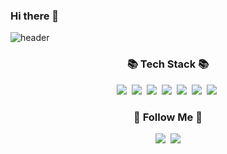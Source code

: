 ### Hi there 👋

![header](https://capsule-render.vercel.app/api?type=waving&color=timeGradient&text=Welcome%20to%20Hyunjin's%20GitHub%20👋&animation=twinkling&fontSize=35&fontAlignY=40&fontAlign=70&height=250)
<h3 align="center">📚 Tech Stack 📚</h3>
<p align="center">
  <img src="https://img.shields.io/badge/Javascript-ffb13b?style=flat-square&logo=javascript&logoColor=white"/></a>&nbsp 
  <img src="https://img.shields.io/badge/React-61DAFB?style=flat-square&logo=React&logoColor=white"/></a>&nbsp 
   <img src="https://img.shields.io/badge/Swift-F05138?style=flat-square&logo=Swift&logoColor=white"/></a>&nbsp 
  <img src="https://img.shields.io/badge/Node.js-339933?style=flat-square&logo=Node.js&logoColor=white"/></a>&nbsp
  <img src="https://img.shields.io/badge/Mysql-E6B91E?style=flat-square&logo=MySql&logoColor=white"/></a>&nbsp 
  <img src="https://img.shields.io/badge/Github-181717?style=flat-square&logo=github&logoColor=white"></a>&nbsp 
  <img src="https://img.shields.io/badge/Python-3766AB?style=flat-square&logo=Python&logoColor=white"/></a>&nbsp 


<h3 align="center">🌈 Follow Me 🌈</h3>
<p align="center">
  <a href="https://www.instagram.com/heurejx_/"><img src="https://img.shields.io/badge/Instagram-E4405F?style=flat-square&logo=Instagram&logoColor=white&link=https://www.instagram.com/hye_inisfree/"/></a>&nbsp
  <a href="mailto:20221406@sungshin.ac.kr"><img src="https://img.shields.io/badge/Gmail-d14836?style=flat-square&logo=Gmail&logoColor=white&link=kimhyein7110@gmail.com"/></a>
</p>

<!-- <h3 align="center">👩‍💻 My Github Stats 👩‍💻</h3>
<div align="center">

[![Anurag's GitHub stats](https://github-readme-stats.vercel.app/api?username=hyeinisfree&hide_title=true&show_icons=true&include_all_commits=true&disable_animations=true&theme=vue)](https://github.com/anuraghazra/github-readme-stats)
</div> -->

<!--
**guswlsl/guswlsl** is a ✨ _special_ ✨ repository because its `README.md` (this file) appears on your GitHub profile.

Here are some ideas to get you started:

- 🔭 I’m currently working on ...
- 🌱 I’m currently learning ...
- 👯 I’m looking to collaborate on ...
- 🤔 I’m looking for help with ...
- 💬 Ask me about ...
- 📫 How to reach me: ...
- 😄 Pronouns: ...
- ⚡ Fun fact: ...
-->
